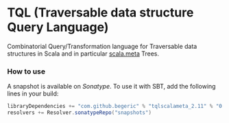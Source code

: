 TQL (Traversable data structure Query Language)
===

Combinatorial Query/Transformation language for Traversable data structures in Scala and in particular [scala.meta](http://scalameta.org) Trees.

### How to use
A snapshot is available on _Sonatype_. To use it with SBT, add the following lines in your build:
```scala
libraryDependencies += "com.github.begeric" % "tqlscalameta_2.11" % "0.1-SNAPSHOT"
resolvers += Resolver.sonatypeRepo("snapshots")
```
